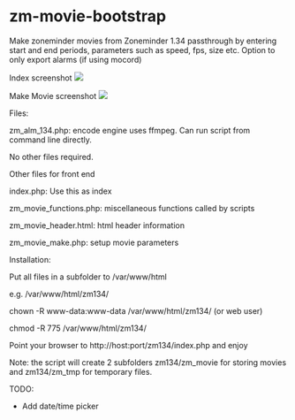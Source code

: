 # zm-movie-bootstrap

Make zoneminder movies from Zoneminder 1.34 passthrough
by entering start and end periods, parameters such as speed, fps, size etc.
Option to only export alarms (if using mocord)

Index screenshot
![](https://github.com/lbdc/zm_movie_bootstrap/blob/master/Index.png)

Make Movie screenshot
![](https://github.com/lbdc/zm_movie_bootstrap/blob/master/Make_movie.png)

Files:

zm_alm_134.php: encode engine uses ffmpeg. Can run script from command line directly.

No other files required.

Other files for front end

index.php: Use this as index

zm_movie_functions.php: miscellaneous functions called by scripts

zm_movie_header.html: html header information

zm_movie_make.php: setup movie parameters

Installation:

Put all files in a subfolder to /var/www/html

e.g. /var/www/html/zm134/

chown -R www-data:www-data /var/www/html/zm134/ (or web user)

chmod -R 775 /var/www/html/zm134/

Point your browser to http://host:port/zm134/index.php and enjoy

Note: the script will create 2 subfolders zm134/zm_movie for storing movies and zm134/zm_tmp for temporary files.

TODO:
- Add date/time picker

